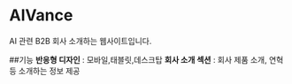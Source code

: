 # AIVance

AI 관련 B2B 회사 소개하는 웹사이트입니다.

##기능
**반응형 디자인** : 모바일,태블릿,데스크탑
**회사 소개 섹션** : 회사 제품 소개, 연혁 등 소개하는 정보 제공
